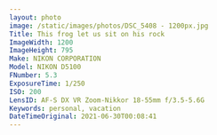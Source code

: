 ```yaml
---
layout: photo
image: /static/images/photos/DSC_5408 - 1200px.jpg
Title: This frog let us sit on his rock
ImageWidth: 1200
ImageHeight: 795
Make: NIKON CORPORATION
Model: NIKON D5100
FNumber: 5.3
ExposureTime: 1/250
ISO: 200
LensID: AF-S DX VR Zoom-Nikkor 18-55mm f/3.5-5.6G
Keywords: personal, vacation
DateTimeOriginal: 2021-06-30T00:08:41
---
```


